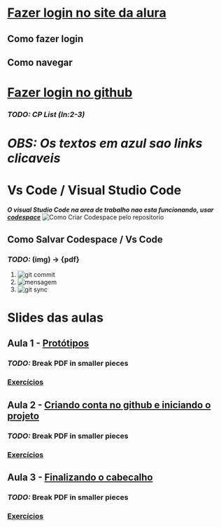 # [Fazer login no site da alura](https://cursos.alura.com.br/edutech)
## Como fazer login
## Como navegar

# [Fazer login no github](https://github.com/)
### ***TODO: CP List (ln:2-3)***

#  ***OBS: Os textos em azul sao links clicaveis***

# Vs Code / Visual Studio Code
***O visual Studio Code na area de trabalho nao esta funcionando, usar [codespace](https://github.com/codespaces)***
![Como Criar Codespace pelo repositorio](https://raw.githubusercontent.com/pGabriel12/aula-07032023/main/criarCodespace.png)

## Como Salvar Codespace / Vs Code
### ***TODO:*** (img) -> {pdf} 
   1. ![git commit](https://raw.githubusercontent.com/pGabriel12/aula-07032023/main/gitCommit.png)
   2. ![mensagem](https://raw.githubusercontent.com/pGabriel12/aula-07032023/main/commitMessage.png)
   3. ![git sync](https://raw.githubusercontent.com/pGabriel12/aula-07032023/main/gitSync.png)
   
# Slides das aulas

## Aula 1 - [Protótipos](https://drive.google.com/file/d/1wFhd42B5CXg53cN53FJc6PoWclzjzdn9/view)
### ***TODO:*** Break PDF in smaller pieces
### [Exercícios](https://forms.gle/VrnfXrQMVy5XYADs5)


## Aula 2 - [Criando conta no github e iniciando o projeto](https://drive.google.com/file/d/1ngwqvrcsWI4U-FgwNGkwkAtsciXz1aoo/view)
### ***TODO:*** Break PDF in smaller pieces
### [Exercícios](https://forms.gle/bqY8vgDganjfvvBE6)

## Aula 3 - [Finalizando o cabecalho](https://drive.google.com/file/d/1uO4XwQ8_PMoG848dhIgqpw4znIt2jTTS/view)
### ***TODO:*** Break PDF in smaller pieces
### [Exercícios](https://forms.gle/PWpfw4LFKrCEv5WKA)


